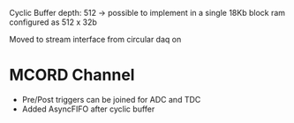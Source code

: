 Cyclic Buffer depth: 512 -> possible to implement in a single 18Kb block ram configured as 512 x 32b

Moved to stream interface from circular daq on

# MCORD Channel

- Pre/Post triggers can be joined for ADC and TDC
- Added AsyncFIFO after cyclic buffer